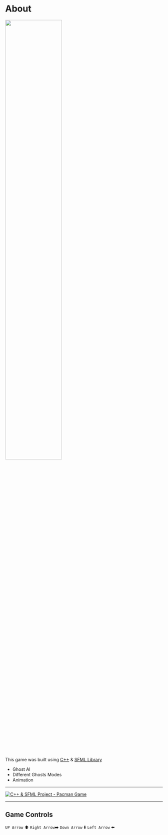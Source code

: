 # __About__
<pre>
<img src=https://github.com/m-zayan/Pacman-Game/blob/master/Resources/Graphics/Pacman.jpg width="60%" height="60%" >
</pre>
This game was built using [C++](https://github.com/m-zayan/Pacman-Game) & [SFML Library](https://github.com/SFML/SFML)
- Ghost AI
- Different Ghosts Modes
- Animation

---------

[![C++ & SFML Project - Pacman Game](https://res.cloudinary.com/marcomontalbano/image/upload/v1598084388/video_to_markdown/images/vimeo--450405928-c05b58ac6eb4c4700831b2b3070cd403.jpg)](https://vimeo.com/450405928 "C++ & SFML Project - Pacman Game")

-----

## __Game Controls__
`UP Arrow` :arrow_up: 
`Right Arrow`:arrow_right: 
`Down Arrow` :arrow_down: 
`Left Arrow` :arrow_left:
 
